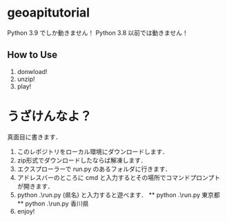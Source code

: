# geoapitutorial

Python 3.9 でしか動きません！ Python 3.8 以前では動きません！

## How to Use
 1. donwload!
 2. unzip!
 3. play!
 
# うざけんなよ？
真面目に書きます．
 1. このレポジトリをローカル環境にダウンロードします．
 2. zip形式でダウンロードしたならば解凍します．
 3. エクスプローラーで run.py のあるフォルダに行きます．
 4. アドレスバーのところに cmd と入力するとその場所でコマンドプロンプトが開きます．
 5. python .\run.py (県名) と入力すると遊べます．
  ** python .\run.py 東京都
  ** python .\run.py 香川県
 6. enjoy!

